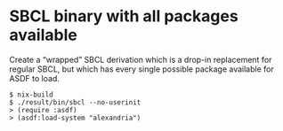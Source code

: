 # SBCL binary with all packages available

Create a “wrapped” SBCL derivation which is a drop-in replacement for regular SBCL, but which has every single possible package available for ASDF to load.

```
$ nix-build
$ ./result/bin/sbcl --no-userinit
> (require :asdf)
> (asdf:load-system "alexandria")
```
